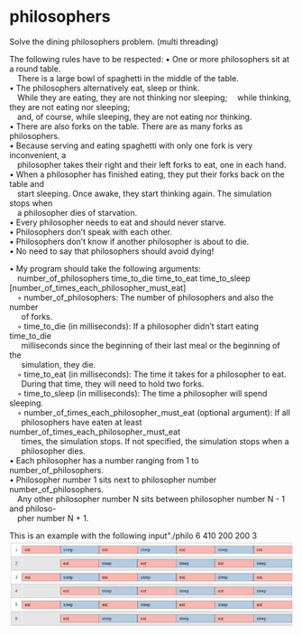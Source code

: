 # philosophers
Solve the dining philosophers problem. (multi threading)

The following rules have to be respected:
• One or more philosophers sit at a round table.  
&emsp;There is a large bowl of spaghetti in the middle of the table.  
• The philosophers alternatively eat, sleep or think.  
&emsp;While they are eating, they are not thinking nor sleeping;
&emsp;while thinking, they are not eating nor sleeping;  
&emsp;and, of course, while sleeping, they are not eating nor thinking.  
• There are also forks on the table. There are as many forks as philosophers.  
• Because serving and eating spaghetti with only one fork is very inconvenient, a  
&emsp;philosopher takes their right and their left forks to eat, one in each hand.  
• When a philosopher has finished eating, they put their forks back on the table and  
&emsp;start sleeping. Once awake, they start thinking again. The simulation stops when  
&emsp;a philosopher dies of starvation.  
• Every philosopher needs to eat and should never starve.  
• Philosophers don’t speak with each other.  
• Philosophers don’t know if another philosopher is about to die.  
• No need to say that philosophers should avoid dying!  

• My program should take the following arguments:  
&emsp;number_of_philosophers time_to_die time_to_eat time_to_sleep [number_of_times_each_philosopher_must_eat]  
&emsp;◦ number_of_philosophers: The number of philosophers and also the number  
&ensp;&emsp;of forks.  
&emsp;◦ time_to_die (in milliseconds): If a philosopher didn’t start eating time_to_die  
&ensp;&emsp;milliseconds since the beginning of their last meal or the beginning of the  
&ensp;&emsp;simulation, they die.  
&emsp;◦ time_to_eat (in milliseconds): The time it takes for a philosopher to eat.  
&ensp;&emsp;During that time, they will need to hold two forks.  
&emsp;◦ time_to_sleep (in milliseconds): The time a philosopher will spend sleeping.  
&emsp;◦ number_of_times_each_philosopher_must_eat (optional argument): If all  
&ensp;&emsp;philosophers have eaten at least number_of_times_each_philosopher_must_eat  
&ensp;&emsp;times, the simulation stops. If not specified, the simulation stops when a  
&ensp;&emsp;philosopher dies.  
• Each philosopher has a number ranging from 1 to number_of_philosophers.  
• Philosopher number 1 sits next to philosopher number number_of_philosophers.  
&emsp;Any other philosopher number N sits between philosopher number N - 1 and philoso-  
&emsp;pher number N + 1.  

This is an example with the following input"./philo 6 410 200 200 3  
![push_swap](https://github.com/cyberKev42/philosophers/blob/main/philosophers_cycle.png)
